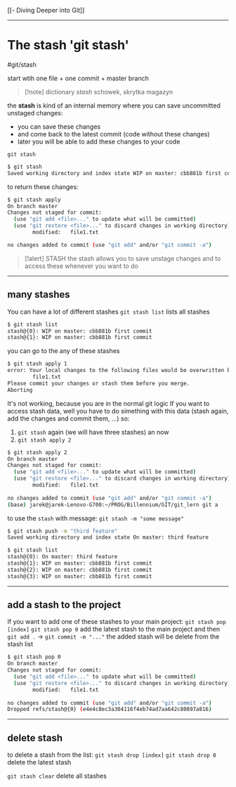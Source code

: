 [[- Diving Deeper into Git]]

----


# The stash 'git stash'
#git/stash

start wtih
	one file + one commit + master branch

>[!note] dictionary
>*stash*  schowek, skrytka magazyn

the **stash** is kind of an internal memory where you can save uncommitted unstaged changes:
- you can save these changes
- and come back to the latest commit (code without these changes)
- later you will be able to add these changes to your code

`git stash`

```bash
$ git stash                                                                                  
Saved working directory and index state WIP on master: cbb881b first commit                     
```

to return these changes:
```bash
$ git stash apply                                                                            
On branch master                                                                                                                                                                            
Changes not staged for commit:                                                                                                                                                              
  (use "git add <file>..." to update what will be committed)                                                                                                                                
  (use "git restore <file>..." to discard changes in working directory)                                                                                                                     
        modified:   file1.txt                                                                                                                                                               

no changes added to commit (use "git add" and/or "git commit -a")           
```


>[!alert] STASH
>the stash allows you to save unstage changes and to access these whenever you want to do

---
## many stashes
You can have a lot of different stashes
`git stash list` lists all stashes
```bash
$ git stash list                                                                             
stash@{0}: WIP on master: cbb881b first commit                                                                                                                                              
stash@{1}: WIP on master: cbb881b first commit 
```
you can go to the any of these stashes
```bash
$ git stash apply 1                                                                          
error: Your local changes to the following files would be overwritten by merge:                                                                                                             
        file1.txt                                                                                                                                                                           
Please commit your changes or stash them before you merge.                                                                                                                                  
Aborting                                         
```
It's not working, because you are in the normal git logic
If you want to access stash data, well you have to do simething with this data (stash again, add the changes and commit them, ...)
so:
1. `git stash` again (we will have three stashes) an now
2. `git stash apply 2`
```bash
$ git stash apply 2                                                                          
On branch master                                                                                                                                                                            
Changes not staged for commit:                                                                                                                                                              
  (use "git add <file>..." to update what will be committed)                                                                                                                                
  (use "git restore <file>..." to discard changes in working directory)                                                                                                                     
        modified:   file1.txt                                                                                                                                                               
  
no changes added to commit (use "git add" and/or "git commit -a")                                                                                                                           
(base) jarek@jarek-Lenovo-G700:~/PROG/Billennium/GIT/git_lern git a
```

to use the `stash` with message:
`git stash -m "some message"`
```bash
$ git stash push -m "third feature"                                                          
Saved working directory and index state On master: third feature 

$ git stash list                                                                             
stash@{0}: On master: third feature                                                                                                                                                         
stash@{1}: WIP on master: cbb881b first commit                                                                                                                                              
stash@{2}: WIP on master: cbb881b first commit                                                                                                                                              
stash@{3}: WIP on master: cbb881b first commit
```

----
## add a stash to the project
If you want to add one of these stashes to your main project:
`git stash pop [index]`
`git stash pop 0` add the latest stash to the main project
and then `git add .` -> `git commit -m "..."`
the added stash will be delete from the stash list
```bash
$ git stash pop 0                                                                            
On branch master                                                                                                                                                                            
Changes not staged for commit:                                                                                                                                                              
  (use "git add <file>..." to update what will be committed)                                                                                                                                
  (use "git restore <file>..." to discard changes in working directory)                                                                                                                     
        modified:   file1.txt                                                                                                                                                               
        
no changes added to commit (use "git add" and/or "git commit -a")                                                                                                                           
Dropped refs/stash@{0} (e4e4c8ec3a304116f4eb74ad7aa642c80897a816)    
```


----
## delete stash
to delete a stash from the list:
`git stash drop [index]`
`git stash drop 0` delete the latest stash

`git stash clear` delete all stashes




